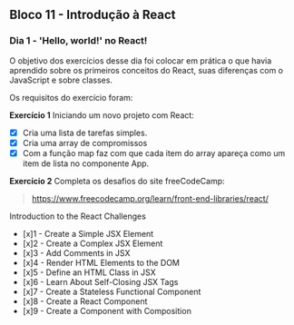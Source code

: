 ## Bloco 11 - Introdução à React
### Dia 1 - 'Hello, world!' no React!

O objetivo dos exercícios desse dia foi colocar em prática o que havia aprendido sobre os primeiros conceitos do React, suas diferenças com o JavaScript e sobre classes.

Os requisitos do exercí­cio foram:

**Exercício 1**
Iniciando um novo projeto com React:

- [x] Cria uma lista de tarefas simples.
- [x] Cria uma array de compromissos
- [x] Com a função map faz com que cada item do array apareça como um item de lista no componente App.

**Exercício 2**
Completa os desafios do site freeCodeCamp:
> https://www.freecodecamp.org/learn/front-end-libraries/react/

Introduction to the React Challenges

- [x]1 - Create a Simple JSX Element
- [x]2 - Create a Complex JSX Element
- [x]3 - Add Comments in JSX
- [x]4 - Render HTML Elements to the DOM
- [x]5 - Define an HTML Class in JSX
- [x]6 - Learn About Self-Closing JSX Tags
- [x]7 - Create a Stateless Functional Component
- [x]8 - Create a React Component
- [x]9 - Create a Component with Composition
